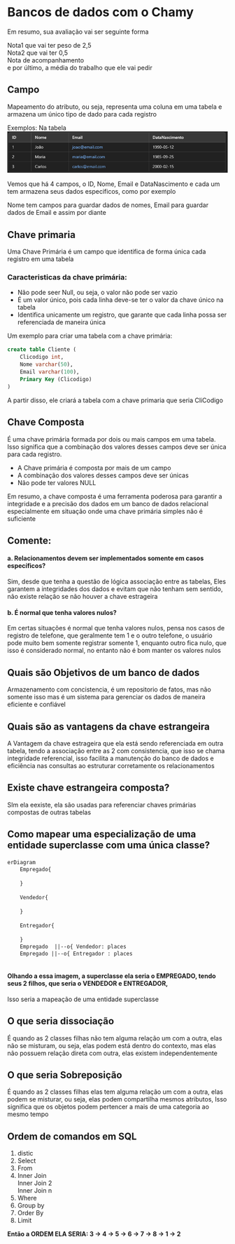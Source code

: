 # Bancos de dados com o Chamy

Em resumo, sua avaliação vai ser seguinte forma

Nota1 que vai ter peso de 2,5<br>
Nota2 que vai ter 0,5<br>
Nota de acompanhamento<br>
e por último, a média do trabalho que ele vai pedir

## Campo

Mapeamento do atributo, ou seja, representa uma coluna em uma tabela e armazena um único tipo de dado para cada registro

Exemplos: Na tabela ![img.png](img.png)

Vemos que há 4 campos, o ID, Nome, Email e DataNascimento e cada um tem armazena seus dados especificos, como por exemplo

Nome tem campos para guardar dados de nomes, Email para guardar dados de Email e assim por diante

## Chave primaria

Uma Chave Primária é um campo que identifica de forma única cada registro em uma tabela

### Caracteristicas da chave primária:

* Não pode seer Null, ou seja, o valor não pode ser vazio
* É um valor único, pois cada linha deve-se ter o valor da chave único na tabela
* Identifica unicamente um registro, que garante que cada linha possa ser referenciada de maneira única

Um exemplo para criar uma tabela com a chave primária:

````sql
create table Cliente (
    Clicodigo int,
    Nome varchar(50),
    Email varchar(100),
    Primary Key (Clicodigo)
)
````

A partir disso, ele criará a tabela com a chave primaria que seria CliCodigo

## Chave Composta

É uma chave primária formada por dois ou mais campos em uma tabela. Isso significa que a combinação dos valores desses
campos deve ser única para cada registro.

* A Chave primária é composta por mais de um campo
* A combinação dos valores desses campos deve ser únicas
* Não pode ter valores NULL

Em resumo, a chave composta é uma ferramenta poderosa para garantir a integridade e a precisão dos dados em um banco de dados relacional
especialmente em situação onde uma chave primária simples não é suficiente


## Comente:

#### a. Relacionamentos devem ser implementados somente em casos específicos?

Sim, desde que tenha a questão de lógica associação entre as tabelas, Eles garantem a integridades dos dados e evitam que
não tenham sem sentido, não existe relação se não houver a chave estrageira

#### b. É normal que tenha valores nulos?

Em certas situações é normal que tenha valores nulos, pensa nos casos de registro de telefone, que geralmente tem 1 e o outro 
telefone, o usuário pode muito bem somente registrar somente 1, enquanto outro fica nulo, que isso é considerado normal, no entanto
não é bom manter os valores nulos

## Quais são Objetivos de um banco de dados

Armazenamento com concistencia, é um repositorio de fatos, mas não somente isso mas é um sistema para gerenciar os dados
de maneira eficiente e confiável

## Quais são as vantagens da chave estrangeira

A Vantagem da chave estrageira que ela está sendo referenciada em outra tabela, tendo a associação entre as 2 com consistencia,
que isso se chama integridade referencial, isso facilita a manutenção do banco de dados e eficiência nas consultas ao 
estruturar corretamente os relacionamentos

## Existe chave estrangeira composta?

SIm ela eexiste, ela são usadas para referenciar chaves primárias compostas de outras tabelas

## Como mapear uma especialização de uma entidade superclasse com uma única classe?


````mermaid
erDiagram
    Empregado{
        
    }
    
    Vendedor{
        
    }
    
    Entregador{
        
    }
    Empregado  ||--o{ Vendedor: places
    Empregado ||--o{ Entregador : places
    
````
#### Olhando a essa imagem, a superclasse ela seria o EMPREGADO, tendo seus 2 filhos, que seria o VENDEDOR e ENTREGADOR, 
Isso seria a mapeação de uma entidade superclasse

## O que seria dissociação

É quando as 2 classes filhas não tem alguma relação um com a outra, elas não se misturam, ou seja, elas podem está dentro
do contexto, mas elas não possuem relação direta com outra, elas existem independentemente

## O que seria Sobreposição

É quando as 2 classes filhas elas tem alguma relação um com a outra, elas podem se misturar, ou seja, elas podem compartilha 
mesmos atributos, Isso significa que os objetos podem pertencer a mais de uma categoria ao mesmo tempo

## Ordem de comandos em SQL

<ol>
<li>distic</li>
<li>Select</li>
<li>From</li>
<li>Inner Join <br> Inner Join 2 <br> Inner Join n
<li>Where</li>
<li>Group by</li>
<li>Order By</li>
<li>Limit</li>
</ol>

<strong>Então a ORDEM ELA SERIA: 3 -> 4 -> 5 -> 6 -> 7 -> 8 -> 1 -> 2</strong>
